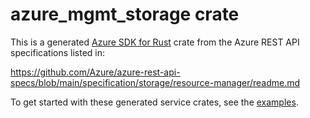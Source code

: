 # azure_mgmt_storage crate

This is a generated [Azure SDK for Rust](https://github.com/Azure/azure-sdk-for-rust) crate from the Azure REST API specifications listed in:

https://github.com/Azure/azure-rest-api-specs/blob/main/specification/storage/resource-manager/readme.md

To get started with these generated service crates, see the [examples](https://github.com/Azure/azure-sdk-for-rust/blob/main/services/README.md#examples).
